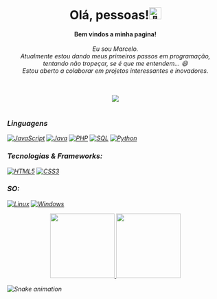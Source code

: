  <h1 align="center">Olá, pessoas!<img src="https://github.com/wervlad/wervlad/assets/24524555/766d336d-b87d-44ba-807c-c51de2bc6b4d" width="28px" alt="👋"></h1>
<p align="center">
    <b>Bem vindos a minha pagina!</b><br><br>
    <i>
        Eu sou Marcelo.<br>
       Atualmente estou dando meus primeiros passos em programação, tentando não tropeçar, se é que me entendem... 😄<br>
       Estou aberto a colaborar em projetos interessantes e inovadores.<br>

  <br>

<div align="center" valign="top"><br> 
  <a href="https://www.instagram.com/marce.rei/" target="_blank"><img src="https://img.shields.io/badge/-Instagram-%23E4405F?style=for-the-badge&logo=instagram&logoColor=white" target="_blank"></a>
 

</div><br>


### Linguagens
 [![JavaScript](https://img.shields.io/badge/javascript-black?style=for-the-badge&logo=javascript)](https://github.com/Profissional-Marcelo)
 [![Java](https://img.shields.io/badge/java-black?style=for-the-badge&logo=openjdk)](https://github.com/Profissional-Marcelo)
 [![PHP](https://img.shields.io/badge/PHP-black?style=for-the-badge&logo=php)](https://github.com/Profissional-Marcelo)
 [![SQL](https://img.shields.io/badge/sql-black?style=for-the-badge&logo=mysql)](https://github.com/Profissional-Marcelo)
 [![Python](https://img.shields.io/badge/python-black?style=for-the-badge&logo=python)](https://github.com/Profissional-Marcelo) 

### Tecnologias & Frameworks:
[![HTML5](https://img.shields.io/badge/html5-black?style=for-the-badge&logo=html5)](https://github.com/Profissional-Marcelo)
[![CSS3](https://img.shields.io/badge/css3-black?style=for-the-badge&logo=css3)](https://github.com/Profissional-Marcelo)

### SO:
[![Linux](https://img.shields.io/badge/linux-black?style=for-the-badge&logo=Linux)](https://github.com/Profissional-Marcelo)
[![Windows](https://img.shields.io/badge/Windows-black?style=for-the-badge&logo=Windows)](https://github.com/Profissional-Marcelo)

<div align="center">
  <a href="https://github.com/duribeiro">
    <img height="150em" src="https://github-readme-stats.vercel.app/api?username=Profissional-Marcelo&count_private=true&include_all_commits=true&show_icons=true&theme=dracula&hide_border=false&show_owner=true"/>
    <img height="150em" src="https://github-readme-stats.vercel.app/api/top-langs/?username=Profissional-Marcelo&theme=dracula&hide_border=false&&layout=compact"/>
  </a>
</div>

![Snake animation](https://github.com/danielbped/danielbped/blob/output/github-contribution-grid-snake.svg)


